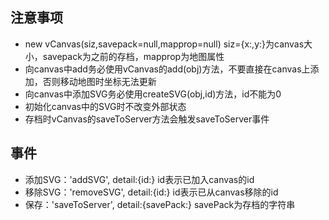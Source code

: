 ## 注意事项
* new vCanvas(siz,savepack=null,mapprop=null) siz={x:,y:}为canvas大小，savepack为之前的存档，mapprop为地图属性
* 向canvas中add务必使用vCanvas的add(obj)方法，不要直接在canvas上添加，否则移动地图时坐标无法更新
* 向canvas中添加SVG务必使用createSVG(obj,id)方法，id不能为0
* 初始化canvas中的SVG时不改变外部状态
* 存档时vCanvas的saveToServer方法会触发saveToServer事件

## 事件
* 添加SVG：'addSVG', detail:{id:} id表示已加入canvas的id 
* 移除SVG：'removeSVG', detail:{id:} id表示已从canvas移除的id
* 保存：'saveToServer', detail:{savePack:} savePack为存档的字符串